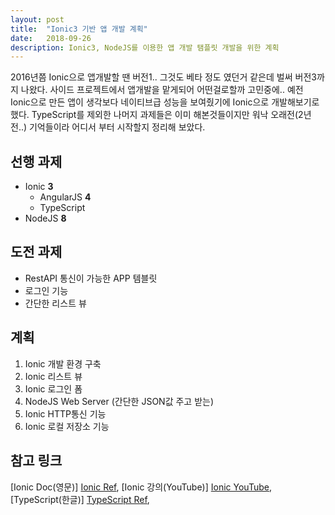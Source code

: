 ```yaml
---
layout: post
title:  "Ionic3 기반 앱 개발 계획"
date:   2018-09-26
description: Ionic3, NodeJS를 이용한 앱 개발 탬플릿 개발을 위한 계획
---
```

2016년쯤 Ionic으로 앱개발할 땐 버전1.. 그것도 베타 정도 였던거 같은데 벌써 버전3까지 나왔다.
사이드 프로젝트에서 앱개발을 맡게되어 어떤걸로할까 고민중에.. 예전 Ionic으로 만든 앱이 생각보다 네이티브급 성능을 보여줬기에
Ionic으로 개발해보기로 했다.
TypeScript를 제외한 나머지 과제들은 이미 해본것들이지만 워낙 오래전(2년전..) 기억들이라 어디서 부터 시작할지 정리해 보았다.

## 선행 과제
* Ionic <b>3</b>
    * AngularJS <b>4</b>
    * TypeScript
* NodeJS <b>8</b>

## 도전 과제
* RestAPI 통신이 가능한 APP 템블릿
* 로그인 기능
* 간단한 리스트 뷰

## 계획
1. Ionic 개발 환경 구축
2. Ionic 리스트 뷰
3. Ionic 로그인 폼
4. NodeJS Web Server (간단한 JSON값 주고 받는)
5. Ionic HTTP통신 기능
6. Ionic 로컬 저장소 기능

## 참고 링크
[Ionic Doc(영문)] [Ionic Ref], [Ionic 강의(YouTube)] [Ionic YouTube], [TypeScript(한글)] [TypeScript Ref], 

[Ionic Ref]: https://ionicframework.com/docs/intro/installation/
[Ionic YouTube]: https://www.youtube.com/user/thruthesky/featured
[TypeScript Ref]: https://typescript-kr.github.io/